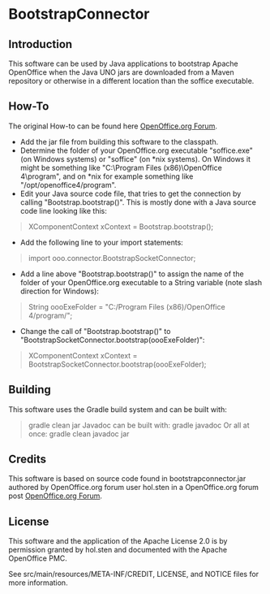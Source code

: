 BootstrapConnector
==================

Introduction
------------
This software can be used by Java applications to bootstrap Apache OpenOffice when the Java UNO jars are downloaded from a Maven repository or otherwise in a different location than the soffice executable.

How-To
------
The original How-to can be found here [OpenOffice.org Forum][1].

* Add the jar file from building this software to the classpath.
* Determine the folder of your OpenOffice.org executable "soffice.exe" (on Windows systems) or "soffice" (on *nix systems). On Windows it might be something like "C:\Program Files (x86)\OpenOffice 4\program\", and on *nix for example something like "/opt/openoffice4/program".
* Edit your Java source code file, that tries to get the connection by calling "Bootstrap.bootstrap()". This is mostly done with a Java source code line looking like this:
> XComponentContext xContext = Bootstrap.bootstrap();
* Add the following line to your import statements:
> import ooo.connector.BootstrapSocketConnector;
* Add a line above "Bootstrap.bootstrap()" to assign the name of the folder of your OpenOffice.org executable to a String variable (note slash direction for Windows):
> String oooExeFolder = "C:/Program Files (x86)/OpenOffice 4/program/";
* Change the call of "Bootstrap.bootstrap()" to "BootstrapSocketConnector.bootstrap(oooExeFolder)":
> XComponentContext xContext = BootstrapSocketConnector.bootstrap(oooExeFolder);

Building
--------
This software uses the Gradle build system and can be built with:
> gradle clean jar
Javadoc can be built with:
> gradle javadoc
Or all at once:
> gradle clean javadoc jar

Credits
-------
This software is based on source code found in bootstrapconnector.jar authored 
by OpenOffice.org forum user hol.sten in a OpenOffice.org forum post [OpenOffice.org Forum][1].

License
-------
This software and the application of the Apache License 2.0 is by permission granted by hol.sten and documented with the Apache OpenOffice PMC.

See src/main/resources/META-INF/CREDIT, LICENSE, and NOTICE files for more information.

[1]: https://forum.openoffice.org/en/forum/viewtopic.php?t=2520 "OpenOffice.org Forum"


